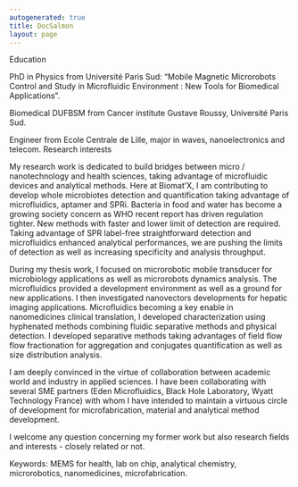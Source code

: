 ```yaml
---
autogenerated: true
title: DocSalmon
layout: page
---
```


Education

PhD in Physics from Université Paris Sud: “Mobile Magnetic Microrobots
Control and Study in Microfluidic Environment : New Tools for Biomedical
Applications”.

Biomedical DUFBSM from Cancer institute Gustave Roussy, Université Paris
Sud.

Engineer from Ecole Centrale de Lille, major in waves, nanoelectronics
and telecom. Research interests

My research work is dedicated to build bridges between micro /
nanotechnology and health sciences, taking advantage of microfluidic
devices and analytical methods. Here at Biomat’X, I am contributing to
develop whole microbiotes detection and quantification taking advantage
of microfluidics, aptamer and SPRi. Bacteria in food and water has
become a growing society concern as WHO recent report has driven
regulation tighter. New methods with faster and lower limit of detection
are required. Taking advantage of SPR label-free straightforward
detection and microfluidics enhanced analytical performances, we are
pushing the limits of detection as well as increasing specificity and
analysis throughput.

During my thesis work, I focused on microrobotic mobile transducer for
microbiology applications as well as microrobots dynamics analysis. The
microfluidics provided a development environment as well as a ground for
new applications. I then investigated nanovectors developments for
hepatic imaging applications. Microfluidics becoming a key enable in
nanomedicines clinical translation, I developed characterization using
hyphenated methods combining fluidic separative methods and physical
detection. I developed separative methods taking advantages of field
flow flow fractionation for aggregation and conjugates quantification as
well as size distribution analysis.

I am deeply convinced in the virtue of collaboration between academic
world and industry in applied sciences. I have been collaborating with
several SME partners (Eden Microfluidics, Black Hole Laboratory, Wyatt
Technology France) with whom I have intended to maintain a virtuous
circle of development for microfabrication, material and analytical
method development.

I welcome any question concerning my former work but also research
fields and interests - closely related or not.

Keywords: MEMS for health, lab on chip, analytical chemistry,
microrobotics, nanomedicines, microfabrication.
